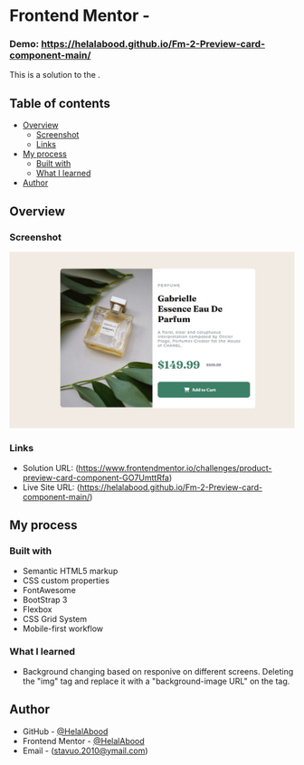 # Frontend Mentor - 

###  Demo: https://helalabood.github.io/Fm-2-Preview-card-component-main/

This is a solution to the [](). 

## Table of contents

- [Overview](#overview)
  - [Screenshot](#screenshot)
  - [Links](#links)
- [My process](#my-process)
  - [Built with](#built-with)
  - [What I learned](#What-I-learned)
- [Author](#author)

## Overview

### Screenshot

![](./screenshot.jpg)


### Links
- Solution URL: (https://www.frontendmentor.io/challenges/product-preview-card-component-GO7UmttRfa)
- Live Site URL: (https://helalabood.github.io/Fm-2-Preview-card-component-main/)

## My process

### Built with

- Semantic HTML5 markup
- CSS custom properties
- FontAwesome
- BootStrap 3
- Flexbox
- CSS Grid System
- Mobile-first workflow

### What I learned

- Background changing based on responive on different screens. Deleting the "img" tag and replace it with a "background-image URL" on the tag.

## Author

- GitHub - [@HelalAbood](https://github.com/HelalAbood)
- Frontend Mentor - [@HelalAbood](https://www.frontendmentor.io/profile/HelalAbood)
- Email - (stavuo.2010@ymail.com)